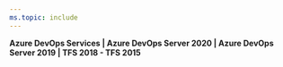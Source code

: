 ```yaml
---
ms.topic: include
---
```


**Azure DevOps Services | Azure DevOps Server 2020 | Azure DevOps Server 2019 | TFS 2018 - TFS 2015**